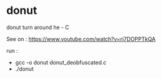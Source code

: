# donut
donut turn around he - C

See on : https://www.youtube.com/watch?v=rj7DOPPTkQA

run :
- gcc -o donut donut_deobfuscated.c
- ./donut
